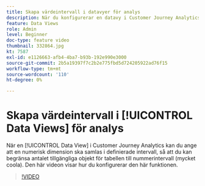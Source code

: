 ```yaml
---
title: Skapa värdeintervall i datavyer för analys
description: När du konfigurerar en datavy i Customer Journey Analytics kan du ange att en numerisk dimension ska samlas i definierade intervall, så att du kan begränsa antalet tillgängliga objekt för tabellen till nummerintervall (mycket coola). Den här videon visar hur du konfigurerar den här funktionen.
feature: Data Views
role: Admin
level: Beginner
doc-type: feature video
thumbnail: 332864.jpg
kt: 7587
exl-id: e1126663-afb4-4ba7-b93b-192e990e3000
source-git-commit: 2b5a19397f7c2b2e775fbd5d724205922ad76f15
workflow-type: tm+mt
source-wordcount: '110'
ht-degree: 0%

---
```


# Skapa värdeintervall i [!UICONTROL Data Views] för analys

När en [!UICONTROL Data View] i Customer Journey Analytics kan du ange att en numerisk dimension ska samlas i definierade intervall, så att du kan begränsa antalet tillgängliga objekt för tabellen till nummerintervall (mycket coola). Den här videon visar hur du konfigurerar den här funktionen.

>[!VIDEO](https://video.tv.adobe.com/v/332864/?quality=12&learn=on)
